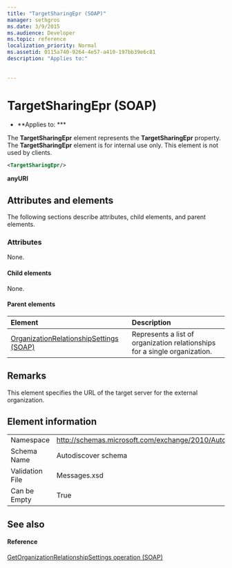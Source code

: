 ```yaml
---
title: "TargetSharingEpr (SOAP)"
manager: sethgros
ms.date: 3/9/2015
ms.audience: Developer
ms.topic: reference
localization_priority: Normal
ms.assetid: 0115a740-9264-4e57-a410-197bb39e6c81
description: "Applies to:"
 
 
---
```


# TargetSharingEpr (SOAP)

 * **Applies to: *** 
  
The **TargetSharingEpr** element represents the **TargetSharingEpr** property. The **TargetSharingEpr** element is for internal use only. This element is not used by clients. 
  
```XML
<TargetSharingEpr/>
```

 **anyURI**
## Attributes and elements

The following sections describe attributes, child elements, and parent elements.
  
### Attributes

None.
  
#### Child elements

None.
  
#### Parent elements

|**Element**|**Description**|
|:-----|:-----|
|[OrganizationRelationshipSettings (SOAP)](organizationrelationshipsettings-soap.md) <br/> |Represents a list of organization relationships for a single organization.  <br/> |
   
## Remarks

This element specifies the URL of the target server for the external organization. 
  
## Element information

|||
|:-----|:-----|
|Namespace  <br/> |http://schemas.microsoft.com/exchange/2010/Autodiscover  <br/> |
|Schema Name  <br/> |Autodiscover schema  <br/> |
|Validation File  <br/> |Messages.xsd  <br/> |
|Can be Empty  <br/> |True  <br/> |
   
## See also

#### Reference

[GetOrganizationRelationshipSettings operation (SOAP)](getorganizationrelationshipsettings-operation-soap.md)

